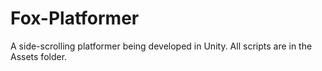 # Fox-Platformer
A side-scrolling platformer being developed in Unity. All scripts are in the Assets folder.

